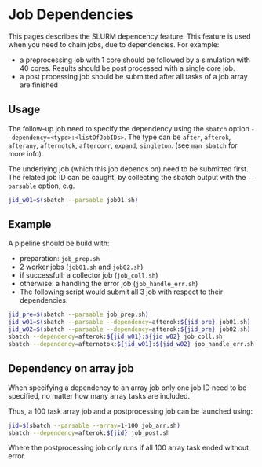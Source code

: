 # Job Dependencies

This pages describes the SLURM depencency feature. This feature is used when you need to chain jobs, due to dependencies. For example: 

- a preprocessing job with 1 core should be followed by a simulation with 40 cores. Results should be post processed with a single core job. 
- a post processing job should be submitted after all tasks of a job array are finished

## Usage
The follow-up job need to specify the dependency using the `sbatch` option `--dependency=<type>:<listOfJobIDs>`. 
The type can be `after`, `afterok`, `afterany`, `afternotok`, `aftercorr`, `expand`, `singleton`. (see `man sbatch` for more info). 

The underlying job (which this job depends on) need to be submitted first. The related job ID can be caught, by collecting the sbatch output with the `--parsable` option, e.g.

```Bash
jid_w01=$(sbatch --parsable job01.sh)
```
## Example

A pipeline should be build with:
- preparation: `job_prep.sh`
- 2 worker jobs (`job01.sh` and `job02.sh`) 
- if successfull: a collector job (`job_coll.sh`)
- otherwise: a handling the error job (`job_handle_err.sh`)
- The following script would submit all 3 job with respect to their dependencies. 

```Bash
jid_pre=$(sbatch --parsable job_prep.sh)
jid_w01=$(sbatch --parsable --dependency=afterok:${jid_pre} job01.sh)
jid_w02=$(sbatch --parsable --dependency=afterok:${jid_pre} job02.sh)
sbatch --dependency=afterok:${jid_w01}:${jid_w02} job_coll.sh
sbatch --dependency=afternotok:${jid_w01}:${jid_w02} job_handle_err.sh
```

## Dependency on array job

When specifying a dependency to an array job only one job ID need to be specified, no matter how many array tasks are included. 

Thus, a 100 task array job and a postprocessing job can be launched using:

```Bash
jid=$(sbatch --parsable --array=1-100 job_arr.sh)
sbatch --dependency=afterok:${jid} job_post.sh
```
Where the postprocessing job only runs if all 100 array task ended without error. 
